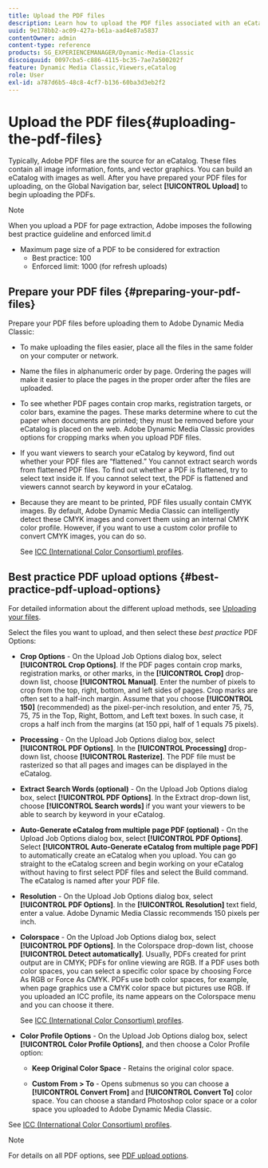 ```yaml
---
title: Upload the PDF files
description: Learn how to upload the PDF files associated with an eCatalog in Adobe Dynamic Media Classic.
uuid: 9e178bb2-ac09-427a-b61a-aad4e87a5837
contentOwner: admin
content-type: reference
products: SG_EXPERIENCEMANAGER/Dynamic-Media-Classic
discoiquuid: 0097cba5-c886-4115-bc35-7ae7a500202f
feature: Dynamic Media Classic,Viewers,eCatalog
role: User
exl-id: a787d6b5-48c8-4cf7-b136-60ba3d3eb2f2
---
```

# Upload the PDF files{#uploading-the-pdf-files}

Typically, Adobe PDF files are the source for an eCatalog. These files contain all image information, fonts, and vector graphics. You can build an eCatalog with images as well. After you have prepared your PDF files for uploading, on the Global Navigation bar, select **[!UICONTROL Upload]** to begin uploading the PDFs.

>[!NOTE]
>
>When you upload a PDF for page extraction, Adobe imposes the following best practice guideline and enforced limit.d
>
>* Maximum page size of a PDF to be considered for extraction
>   * Best practice: 100
>   * Enforced limit: 1000 (for refresh uploads)

## Prepare your PDF files {#preparing-your-pdf-files}

Prepare your PDF files before uploading them to Adobe Dynamic Media Classic:

* To make uploading the files easier, place all the files in the same folder on your computer or network.
* Name the files in alphanumeric order by page. Ordering the pages will make it easier to place the pages in the proper order after the files are uploaded.
* To see whether PDF pages contain crop marks, registration targets, or color bars, examine the pages. These marks determine where to cut the paper when documents are printed; they must be removed before your eCatalog is placed on the web. Adobe Dynamic Media Classic provides options for cropping marks when you upload PDF files.
* If you want viewers to search your eCatalog by keyword, find out whether your PDF files are “flattened.” You cannot extract search words from flattened PDF files. To find out whether a PDF is flattened, try to select text inside it. If you cannot select text, the PDF is flattened and viewers cannot search by keyword in your eCatalog. 
* Because they are meant to be printed, PDF files usually contain CMYK images. By default, Adobe Dynamic Media Classic can intelligently detect these CMYK images and convert them using an internal CMYK color profile. However, if you want to use a custom color profile to convert CMYK images, you can do so.

  See [ICC (International Color Consortium) profiles](icc-profiles.md#icc_profiles).

## Best practice PDF upload options {#best-practice-pdf-upload-options}

For detailed information about the different upload methods, see [Uploading your files](uploading-files.md#uploading_your_files).

Select the files you want to upload, and then select these *best practice* PDF Options:

* **Crop Options** - On the Upload Job Options dialog box, select **[!UICONTROL Crop Options]**. If the PDF pages contain crop marks, registration marks, or other marks, in the **[!UICONTROL Crop]** drop-down list, choose **[!UICONTROL Manual]**. Enter the number of pixels to crop from the top, right, bottom, and left sides of pages. Crop marks are often set to a half-inch margin. Assume that you choose **[!UICONTROL 150]** (recommended) as the pixel-per-inch resolution, and enter 75, 75, 75, 75 in the Top, Right, Bottom, and Left text boxes. In such case, it crops a half inch from the margins (at 150 ppi, half of 1 equals 75 pixels).

* **Processing** - On the Upload Job Options dialog box, select **[!UICONTROL PDF Options]**. In the **[!UICONTROL Processing]** drop-down list, choose **[!UICONTROL Rasterize]**. The PDF file must be rasterized so that all pages and images can be displayed in the eCatalog.

* **Extract Search Words (optional)** - On the Upload Job Options dialog box, select **[!UICONTROL PDF Options]**. In the Extract drop-down list, choose **[!UICONTROL Search words]** if you want your viewers to be able to search by keyword in your eCatalog.

* **Auto-Generate eCatalog from multiple page PDF (optional)** - On the Upload Job Options dialog box, select **[!UICONTROL PDF Options]**. Select **[!UICONTROL Auto-Generate eCatalog from multiple page PDF]** to automatically create an eCatalog when you upload. You can go straight to the eCatalog screen and begin working on your eCatalog without having to first select PDF files and select the Build command. The eCatalog is named after your PDF file.

* **Resolution** - On the Upload Job Options dialog box, select **[!UICONTROL PDF Options]**. In the **[!UICONTROL Resolution]** text field, enter a value. Adobe Dynamic Media Classic recommends 150 pixels per inch.

* **Colorspace** - On the Upload Job Options dialog box, select **[!UICONTROL PDF Options]**. In the Colorspace drop-down list, choose **[!UICONTROL Detect automatically]**. Usually, PDFs created for print output are in CMYK; PDFs for online viewing are RGB. If a PDF uses both color spaces, you can select a specific color space by choosing Force As RGB or Force As CMYK. PDFs use both color spaces, for example, when page graphics use a CMYK color space but pictures use RGB. If you uploaded an ICC profile, its name appears on the Colorspace menu and you can choose it there.

    See [ICC (International Color Consortium) profiles](/help/icc-profiles.md).

* **Color Profile Options** - On the Upload Job Options dialog box, select **[!UICONTROL Color Profile Options]**, and then choose a Color Profile option:

  * **Keep Original Color Space** - Retains the original color space.

  * **Custom From > To** - Opens submenus so you can choose a **[!UICONTROL Convert From]** and **[!UICONTROL Convert To]** color space. You can choose a standard Photoshop color space or a color space you uploaded to Adobe Dynamic Media Classic.

<!-- * **Convert To SRGB** - Converts to SRGB (Standard Red Green Blue). SRGB is the recommended color space for displaying images on web pages. -->

See [ICC (International Color Consortium) profiles](icc-profiles.md#icc_profiles).

>[!NOTE]
>
>For details on all PDF options, see [PDF upload options](pdfs.md#pdf_upload_options).

